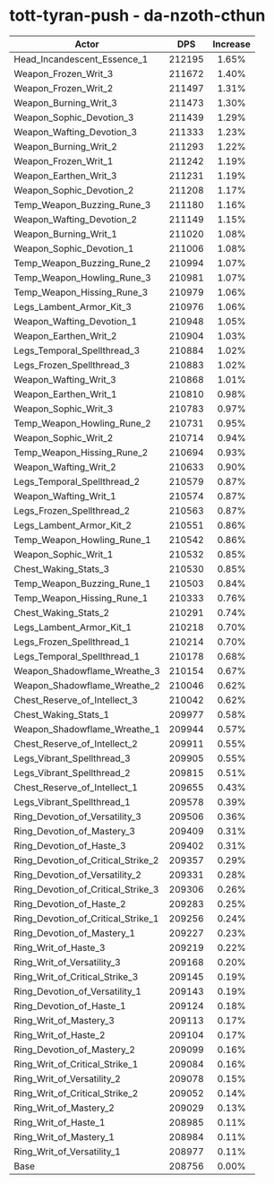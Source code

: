 # tott-tyran-push - da-nzoth-cthun
| Actor | DPS | Increase |
|---|:---:|:---:|
|Head_Incandescent_Essence_1|212195|1.65%|
|Weapon_Frozen_Writ_3|211672|1.40%|
|Weapon_Frozen_Writ_2|211497|1.31%|
|Weapon_Burning_Writ_3|211473|1.30%|
|Weapon_Sophic_Devotion_3|211439|1.29%|
|Weapon_Wafting_Devotion_3|211333|1.23%|
|Weapon_Burning_Writ_2|211293|1.22%|
|Weapon_Frozen_Writ_1|211242|1.19%|
|Weapon_Earthen_Writ_3|211231|1.19%|
|Weapon_Sophic_Devotion_2|211208|1.17%|
|Temp_Weapon_Buzzing_Rune_3|211180|1.16%|
|Weapon_Wafting_Devotion_2|211149|1.15%|
|Weapon_Burning_Writ_1|211020|1.08%|
|Weapon_Sophic_Devotion_1|211006|1.08%|
|Temp_Weapon_Buzzing_Rune_2|210994|1.07%|
|Temp_Weapon_Howling_Rune_3|210981|1.07%|
|Temp_Weapon_Hissing_Rune_3|210979|1.06%|
|Legs_Lambent_Armor_Kit_3|210976|1.06%|
|Weapon_Wafting_Devotion_1|210948|1.05%|
|Weapon_Earthen_Writ_2|210904|1.03%|
|Legs_Temporal_Spellthread_3|210884|1.02%|
|Legs_Frozen_Spellthread_3|210883|1.02%|
|Weapon_Wafting_Writ_3|210868|1.01%|
|Weapon_Earthen_Writ_1|210810|0.98%|
|Weapon_Sophic_Writ_3|210783|0.97%|
|Temp_Weapon_Howling_Rune_2|210731|0.95%|
|Weapon_Sophic_Writ_2|210714|0.94%|
|Temp_Weapon_Hissing_Rune_2|210694|0.93%|
|Weapon_Wafting_Writ_2|210633|0.90%|
|Legs_Temporal_Spellthread_2|210579|0.87%|
|Weapon_Wafting_Writ_1|210574|0.87%|
|Legs_Frozen_Spellthread_2|210563|0.87%|
|Legs_Lambent_Armor_Kit_2|210551|0.86%|
|Temp_Weapon_Howling_Rune_1|210542|0.86%|
|Weapon_Sophic_Writ_1|210532|0.85%|
|Chest_Waking_Stats_3|210530|0.85%|
|Temp_Weapon_Buzzing_Rune_1|210503|0.84%|
|Temp_Weapon_Hissing_Rune_1|210333|0.76%|
|Chest_Waking_Stats_2|210291|0.74%|
|Legs_Lambent_Armor_Kit_1|210218|0.70%|
|Legs_Frozen_Spellthread_1|210214|0.70%|
|Legs_Temporal_Spellthread_1|210178|0.68%|
|Weapon_Shadowflame_Wreathe_3|210154|0.67%|
|Weapon_Shadowflame_Wreathe_2|210046|0.62%|
|Chest_Reserve_of_Intellect_3|210042|0.62%|
|Chest_Waking_Stats_1|209977|0.58%|
|Weapon_Shadowflame_Wreathe_1|209944|0.57%|
|Chest_Reserve_of_Intellect_2|209911|0.55%|
|Legs_Vibrant_Spellthread_3|209905|0.55%|
|Legs_Vibrant_Spellthread_2|209815|0.51%|
|Chest_Reserve_of_Intellect_1|209655|0.43%|
|Legs_Vibrant_Spellthread_1|209578|0.39%|
|Ring_Devotion_of_Versatility_3|209506|0.36%|
|Ring_Devotion_of_Mastery_3|209409|0.31%|
|Ring_Devotion_of_Haste_3|209402|0.31%|
|Ring_Devotion_of_Critical_Strike_2|209357|0.29%|
|Ring_Devotion_of_Versatility_2|209331|0.28%|
|Ring_Devotion_of_Critical_Strike_3|209306|0.26%|
|Ring_Devotion_of_Haste_2|209283|0.25%|
|Ring_Devotion_of_Critical_Strike_1|209256|0.24%|
|Ring_Devotion_of_Mastery_1|209227|0.23%|
|Ring_Writ_of_Haste_3|209219|0.22%|
|Ring_Writ_of_Versatility_3|209168|0.20%|
|Ring_Writ_of_Critical_Strike_3|209145|0.19%|
|Ring_Devotion_of_Versatility_1|209143|0.19%|
|Ring_Devotion_of_Haste_1|209124|0.18%|
|Ring_Writ_of_Mastery_3|209113|0.17%|
|Ring_Writ_of_Haste_2|209104|0.17%|
|Ring_Devotion_of_Mastery_2|209099|0.16%|
|Ring_Writ_of_Critical_Strike_1|209084|0.16%|
|Ring_Writ_of_Versatility_2|209078|0.15%|
|Ring_Writ_of_Critical_Strike_2|209052|0.14%|
|Ring_Writ_of_Mastery_2|209029|0.13%|
|Ring_Writ_of_Haste_1|208985|0.11%|
|Ring_Writ_of_Mastery_1|208984|0.11%|
|Ring_Writ_of_Versatility_1|208977|0.11%|
|Base|208756|0.00%|

